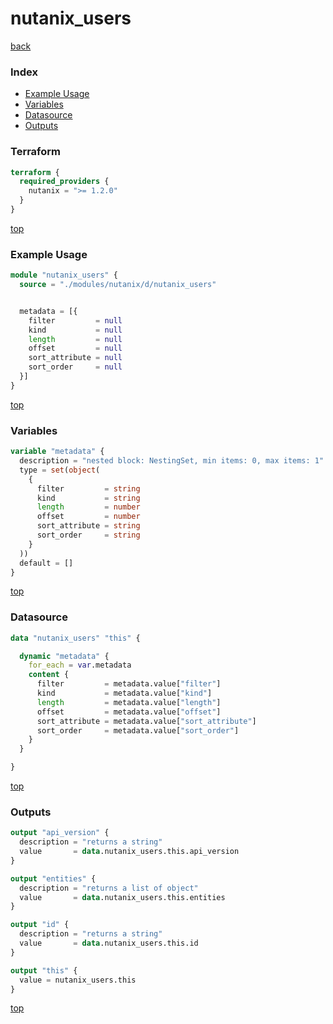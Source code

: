 # nutanix_users

[back](../nutanix.md)

### Index

- [Example Usage](#example-usage)
- [Variables](#variables)
- [Datasource](#datasource)
- [Outputs](#outputs)

### Terraform

```terraform
terraform {
  required_providers {
    nutanix = ">= 1.2.0"
  }
}
```

[top](#index)

### Example Usage

```terraform
module "nutanix_users" {
  source = "./modules/nutanix/d/nutanix_users"


  metadata = [{
    filter         = null
    kind           = null
    length         = null
    offset         = null
    sort_attribute = null
    sort_order     = null
  }]
}
```

[top](#index)

### Variables

```terraform
variable "metadata" {
  description = "nested block: NestingSet, min items: 0, max items: 1"
  type = set(object(
    {
      filter         = string
      kind           = string
      length         = number
      offset         = number
      sort_attribute = string
      sort_order     = string
    }
  ))
  default = []
}
```

[top](#index)

### Datasource

```terraform
data "nutanix_users" "this" {

  dynamic "metadata" {
    for_each = var.metadata
    content {
      filter         = metadata.value["filter"]
      kind           = metadata.value["kind"]
      length         = metadata.value["length"]
      offset         = metadata.value["offset"]
      sort_attribute = metadata.value["sort_attribute"]
      sort_order     = metadata.value["sort_order"]
    }
  }

}
```

[top](#index)

### Outputs

```terraform
output "api_version" {
  description = "returns a string"
  value       = data.nutanix_users.this.api_version
}

output "entities" {
  description = "returns a list of object"
  value       = data.nutanix_users.this.entities
}

output "id" {
  description = "returns a string"
  value       = data.nutanix_users.this.id
}

output "this" {
  value = nutanix_users.this
}
```

[top](#index)